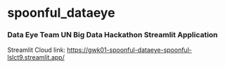 # spoonful_dataeye
### Data Eye Team UN Big Data Hackathon Streamlit Application

Streamlit Cloud link: 
https://gwk01-spoonful-dataeye-spoonful-lslct9.streamlit.app/
